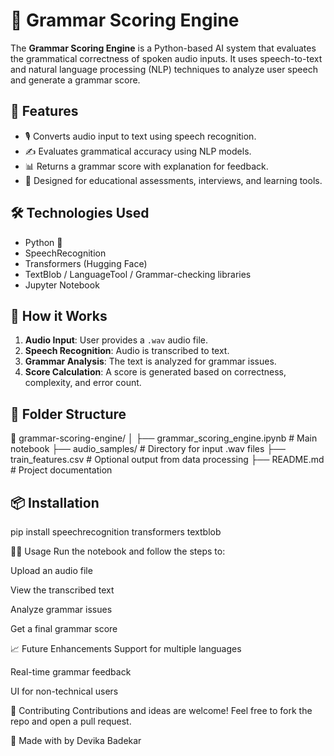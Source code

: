 # 📘 Grammar Scoring Engine

The **Grammar Scoring Engine** is a Python-based AI system that evaluates the grammatical correctness of spoken audio inputs. It uses speech-to-text and natural language processing (NLP) techniques to analyze user speech and generate a grammar score.

## 🚀 Features

- 🎙️ Converts audio input to text using speech recognition.
- ✍️ Evaluates grammatical accuracy using NLP models.
- 📊 Returns a grammar score with explanation for feedback.
- 💾 Designed for educational assessments, interviews, and learning tools.

## 🛠️ Technologies Used

- Python 🐍
- SpeechRecognition
- Transformers (Hugging Face)
- TextBlob / LanguageTool / Grammar-checking libraries
- Jupyter Notebook

## 🧪 How it Works

1. **Audio Input**: User provides a `.wav` audio file.
2. **Speech Recognition**: Audio is transcribed to text.
3. **Grammar Analysis**: The text is analyzed for grammar issues.
4. **Score Calculation**: A score is generated based on correctness, complexity, and error count.

## 📂 Folder Structure
📁 grammar-scoring-engine/ │ ├── grammar_scoring_engine.ipynb # Main notebook ├── audio_samples/ # Directory for input .wav files ├── train_features.csv # Optional output from data processing ├── README.md # Project documentation

## 📦 Installation
pip install speechrecognition transformers textblob

🧑‍💻 Usage
Run the notebook and follow the steps to:

Upload an audio file

View the transcribed text

Analyze grammar issues

Get a final grammar score

📈 Future Enhancements
Support for multiple languages

Real-time grammar feedback

UI for non-technical users

🤝 Contributing
Contributions and ideas are welcome! Feel free to fork the repo and open a pull request.

📝 Made with by Devika Badekar










